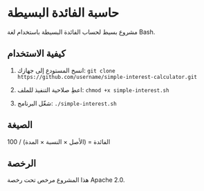 
# حاسبة الفائدة البسيطة

مشروع بسيط لحساب الفائدة البسيطة باستخدام لغة Bash.

## كيفية الاستخدام

1. انسخ المستودع إلى جهازك:
`git clone https://github.com/username/simple-interest-calculator.git`

2. اعطِ صلاحية التنفيذ للملف:
`chmod +x simple-interest.sh`

3. شغّل البرنامج:
`./simple-interest.sh`

## الصيغة

الفائدة = (الأصل × النسبة × المدة) / 100

## الرخصة

هذا المشروع مرخص تحت رخصة Apache 2.0.
